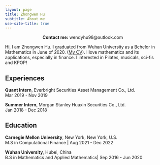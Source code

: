 ```yaml
---
layout: page
title: Zhongwen Hu
subtitle: About me
use-site-title: true
---
```

<center><b>Contact me:</b> wendyhu98@outlook.com</center>

Hi, I am Zhongwen Hu. I graduated from Wuhan University as a Bchelor in Mathematics in June of 2020. ([My CV](https://zhongwenhu.github.io/cv_zhongwen.pdf)).
I love mathematics and its applications, especially in finance. I interested in Pilates, musicals, sci-fis and KPOP! 

## Experiences

**Quant Intern**, Everbright Securities Asset Management Co., Ltd.<br>
Mar 2019 - Nov 2019

**Summer Intern**, Morgan Stanley Huaxin Securities Co., Ltd.<br>
Jan 2018 - Dec 2018

## Education

**Carnegie Mellon University**, New York, New York, U.S.<br>
M.S in Computational Finance | Aug 2021 - Dec 2022


**Wuhan University**, Hubei, China<br>
B.S in Mathematics and Applied Mathematics| Sep 2016 - Jun 2020
